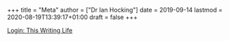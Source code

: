 +++
title = "Meta"
author = ["Dr Ian Hocking"]
date = 2019-09-14
lastmod = 2020-08-19T13:39:17+01:00
draft = false
+++

[Login: This Writing Life](http://ianhocking.com/wordpress/wp-admin/index.php)
